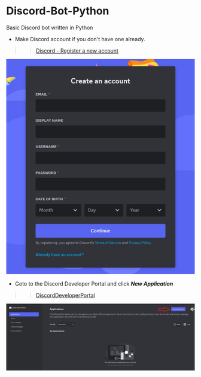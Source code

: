 # Discord-Bot-Python
 Basic Discord bot written in Python
* Make Discord account if you don't have one already.
<!-- links -->
>> [Discord - Register a new account](https://external.ink?to=https://discord.com/register)
<!--Images-->
![Discord - Register a new account](Discord-Register_a_new_account.jpg)
* Goto to the Discord Developer Portal and click ***New Application***
<!-- links -->
>> [DiscordDeveloperPortal](https://discord.com/developers/applications)
<!--Images-->
![Discord - Developer Portal](Discord-Developer-Portal.jpg)

